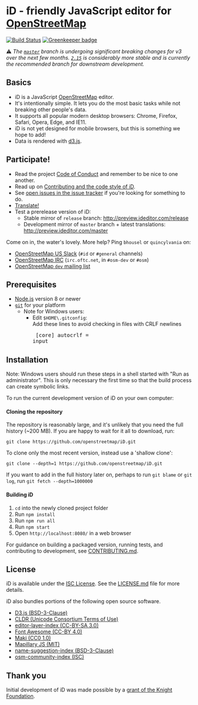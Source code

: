 # iD - friendly JavaScript editor for [OpenStreetMap](https://www.openstreetmap.org/)

[![Build Status](https://travis-ci.org/openstreetmap/iD.svg?branch=master)](https://travis-ci.org/openstreetmap/iD)
[![Greenkeeper badge](https://badges.greenkeeper.io/openstreetmap/iD.svg)](https://greenkeeper.io/)

:warning: _The [`master`](https://github.com/openstreetmap/iD/tree/master) branch
is undergoing significant breaking changes for v3 over the next few months.
[`2.15`](https://github.com/openstreetmap/iD/tree/2.15) is considerably
more stable and is currently the recommended branch for downstream development._

## Basics

* iD is a JavaScript [OpenStreetMap](https://www.openstreetmap.org/) editor.
* It's intentionally simple. It lets you do the most basic tasks while
  not breaking other people's data.
* It supports all popular modern desktop browsers: Chrome, Firefox, Safari,
  Opera, Edge, and IE11.
* iD is not yet designed for mobile browsers, but this is something we hope to add!
* Data is rendered with [d3.js](https://d3js.org/).

## Participate!

* Read the project [Code of Conduct](CODE_OF_CONDUCT.md) and remember to be nice to one another.
* Read up on [Contributing and the code style of iD](CONTRIBUTING.md).
* See [open issues in the issue tracker](https://github.com/openstreetmap/iD/issues?state=open)
if you're looking for something to do.
* [Translate!](https://github.com/openstreetmap/iD/blob/master/CONTRIBUTING.md#translating)
* Test a prerelease version of iD:
  * Stable mirror of `release` branch:  http://preview.ideditor.com/release
  * Development mirror of `master` branch + latest translations:  http://preview.ideditor.com/master

Come on in, the water's lovely. More help? Ping `bhousel` or `quincylvania` on:
* [OpenStreetMap US Slack](https://slack.openstreetmap.us/)
(`#id` or `#general` channels)
* [OpenStreetMap IRC](https://wiki.openstreetmap.org/wiki/IRC)
(`irc.oftc.net`, in `#osm-dev` or `#osm`)
* [OpenStreetMap `dev` mailing list](https://wiki.openstreetmap.org/wiki/Mailing_lists)

## Prerequisites

* [Node.js](https://nodejs.org/) version 8 or newer
* [`git`](https://www.atlassian.com/git/tutorials/install-git/) for your platform
  * Note for Windows users:
    * Edit `$HOME\.gitconfig`:<br/>
      Add these lines to avoid checking in files with CRLF newlines<br><pre>
      [core]
          autocrlf = input</pre>

## Installation

Note: Windows users should run these steps in a shell started with "Run as administrator".
This is only necessary the first time so that the build process can create symbolic links.

To run the current development version of iD on your own computer:

#### Cloning the repository

The repository is reasonably large, and it's unlikely that you need the full history (~200 MB). If you are happy to wait for it all to download, run:

```
git clone https://github.com/openstreetmap/iD.git
```

To clone only the most recent version, instead use a 'shallow clone':

```
git clone --depth=1 https://github.com/openstreetmap/iD.git
```

If you want to add in the full history later on, perhaps to run `git blame` or `git log`, run `git fetch --depth=1000000`

#### Building iD

1. `cd` into the newly cloned project folder
2. Run `npm install`
3. Run `npm run all`
3. Run `npm start`
4. Open `http://localhost:8080/` in a web browser

For guidance on building a packaged version, running tests, and contributing to
development, see [CONTRIBUTING.md](CONTRIBUTING.md).


## License

iD is available under the [ISC License](https://opensource.org/licenses/ISC).
See the [LICENSE.md](LICENSE.md) file for more details.

iD also bundles portions of the following open source software.

* [D3.js (BSD-3-Clause)](https://github.com/d3/d3)
* [CLDR (Unicode Consortium Terms of Use)](https://github.com/unicode-cldr/cldr-json)
* [editor-layer-index (CC-BY-SA 3.0)](https://github.com/osmlab/editor-layer-index)
* [Font Awesome (CC-BY 4.0)](https://fontawesome.com/license)
* [Maki (CC0 1.0)](https://github.com/mapbox/maki)
* [Mapillary JS (MIT)](https://github.com/mapillary/mapillary-js)
* [name-suggestion-index (BSD-3-Clause)](https://github.com/osmlab/name-suggestion-index)
* [osm-community-index (ISC)](https://github.com/osmlab/osm-community-index)


## Thank you

Initial development of iD was made possible by a [grant of the Knight Foundation](https://www.mapbox.com/blog/knight-invests-openstreetmap/).
